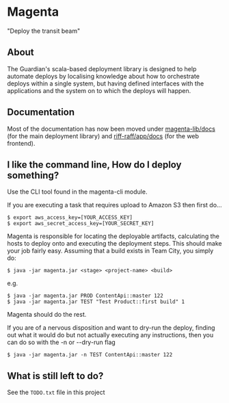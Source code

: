 Magenta
=======

"Deploy the transit beam"

About
-----

The Guardian's scala-based deployment library is designed to help automate
deploys by localising knowledge about how to orchestrate deploys within a
single system, but having defined interfaces with the applications and the
system on to which the deploys will happen.

Documentation
-----

Most of the documentation has now been moved under [magenta-lib/docs](magenta-lib/docs) (for the main deployment library)
and [riff-raff/app/docs](riff-raff/app/docs) (for the web frontend).

I like the command line, How do I deploy something?
---------------------

Use the CLI tool found in the magenta-cli module.

If you are executing a task that requires upload to Amazon S3 then first do...

    $ export aws_access_key=[YOUR_ACCESS_KEY]
    $ export aws_secret_access_key=[YOUR_SECRET_KEY]

Magenta is responsible for locating the deployable artifacts, calculating the
hosts to deploy onto and executing the deployment steps.  This should make your
job fairly easy.  Assuming that a build exists in Team City, you simply do:

    $ java -jar magenta.jar <stage> <project-name> <build>

e.g.

    $ java -jar magenta.jar PROD ContentApi::master 122
    $ java -jar magenta.jar TEST "Test Product::first build" 1

Magenta should do the rest.

If you are of a nervous disposition and want to dry-run the deploy, finding out
what it would do but not actually executing any instructions, then you can do
so with the -n or --dry-run flag

    $ java -jar magenta.jar -n TEST ContentApi::master 122


What is still left to do?
------

See the `TODO.txt` file in this project